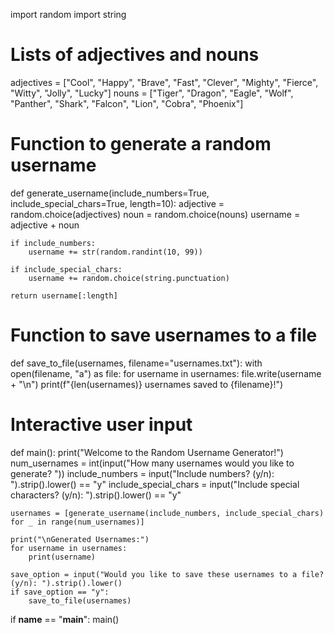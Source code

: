 import random
import string

# Lists of adjectives and nouns
adjectives = ["Cool", "Happy", "Brave", "Fast", "Clever", "Mighty", "Fierce", "Witty", "Jolly", "Lucky"]
nouns = ["Tiger", "Dragon", "Eagle", "Wolf", "Panther", "Shark", "Falcon", "Lion", "Cobra", "Phoenix"]

# Function to generate a random username
def generate_username(include_numbers=True, include_special_chars=True, length=10):
    adjective = random.choice(adjectives)
    noun = random.choice(nouns)
    username = adjective + noun
    
    if include_numbers:
        username += str(random.randint(10, 99))
    
    if include_special_chars:
        username += random.choice(string.punctuation)
    
    return username[:length]

# Function to save usernames to a file
def save_to_file(usernames, filename="usernames.txt"):
    with open(filename, "a") as file:
        for username in usernames:
            file.write(username + "\n")
    print(f"{len(usernames)} usernames saved to {filename}!")

# Interactive user input
def main():
    print("Welcome to the Random Username Generator!")
    num_usernames = int(input("How many usernames would you like to generate? "))
    include_numbers = input("Include numbers? (y/n): ").strip().lower() == "y"
    include_special_chars = input("Include special characters? (y/n): ").strip().lower() == "y"
    
    usernames = [generate_username(include_numbers, include_special_chars) for _ in range(num_usernames)]
    
    print("\nGenerated Usernames:")
    for username in usernames:
        print(username)
    
    save_option = input("Would you like to save these usernames to a file? (y/n): ").strip().lower()
    if save_option == "y":
        save_to_file(usernames)

if __name__ == "__main__":
    main()
